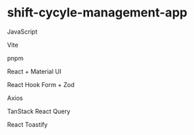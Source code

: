 # shift-cycyle-management-app

JavaScript

Vite 

pnpm

React + Material UI

React Hook Form + Zod

Axios 

TanStack React Query

React Toastify